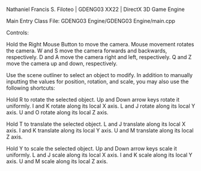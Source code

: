 Nathaniel Francis S. Filoteo | 
GDENG03 XX22 | 
DirectX 3D Game Engine

Main Entry Class File:
GDENG03 Engine/GDENG03 Engine/main.cpp


Controls:

Hold the Right Mouse Button to move the camera.
Mouse movement rotates the camera.
W and S move the camera forwards and backwards, respectively.
D and A move the camera right and left, respectively.
Q and Z move the camera up and down, respectively.

Use the scene outliner to select an object to modify. In addition to manually inputting the values for position, rotation, and scale, you may also use the following shortcuts:

Hold R to rotate the selected object.
Up and Down arrow keys rotate it uniformly.
I and K rotate along its local X axis.
L and J rotate along its local Y axis.
U and O rotate along its local Z axis.

Hold T to translate the selected object.
L and J translate along its local X axis.
I and K translate along its local Y axis.
U and M translate along its local Z axis.

Hold Y to scale the selected object.
Up and Down arrow keys scale it uniformly.
L and J scale along its local X axis.
I and K scale along its local Y axis.
U and M scale along its local Z axis.
